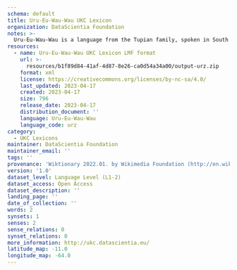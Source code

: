 ```yaml
---
schema: default
title: Uru-Eu-Wau-Wau UKC Lexicon
organization: DataScientia Foundation
notes: >-
  Uru-Eu-Wau-Wau is a language from the Tupian family, spoken in South America. The UKC Lexicon of Uru-Eu-Wau-Wau is represented as a lexico-semantic network. It consists of words, word senses, synsets, as well as sense-level and synset-level relationships.
resources:
  - name: Uru-Eu-Wau-Wau UKC Lexicon LMF format
    url: >-
      resources/b1f89d84-41af-4d87-8e26-ca0d54a34a00/output-urz.zip
    format: xml
    license: https://creativecommons.org/licenses/by-nc-sa/4.0/
    last_updated: 2023-04-17
    created: 2023-04-17
    size: 796
    release_date: 2023-04-17
    distribution_document: ''
    language: Uru-Eu-Wau-Wau
    language_code: urz
category:
  - UKC Lexicons
maintainer: DataScientia Foundation
maintainer_email: ''
tags: ''
provenance: 'Wiktionary 2022.01. by Wikimedia Foundation (http://en.wiktionary.org); Princeton WordNet 2.1 by Princeton University (https://wordnet.princeton.edu)'
version: '1.0'
dataset_level: Language Level (L1-2)
dataset_access: Open Access
dataset_description: ''
landing_page: ''
date_of_collection: ''
words: 2
synsets: 1
senses: 2
sense_relations: 0
synset_relations: 0
more_information: http://ukc.datascientia.eu/
latitude_map: -11.0
longitude_map: -64.0
---
```

